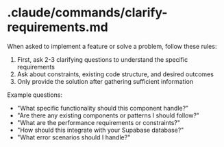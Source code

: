 # .claude/commands/clarify-requirements.md

When asked to implement a feature or solve a problem, follow these rules:
1. First, ask 2-3 clarifying questions to understand the specific requirements
2. Ask about constraints, existing code structure, and desired outcomes
3. Only provide the solution after gathering sufficient information

Example questions:
- "What specific functionality should this component handle?"
- "Are there any existing components or patterns I should follow?"
- "What are the performance requirements or constraints?"
- "How should this integrate with your Supabase database?"
- "What error scenarios should I handle?"